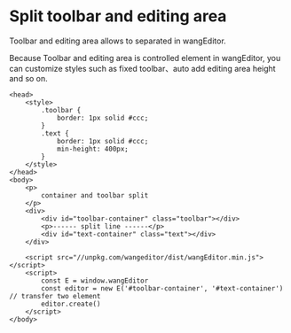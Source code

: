 # Split toolbar and editing area

Toolbar and editing area allows to separated in wangEditor.

Because Toolbar and editing area is controlled element in wangEditor, you can customize styles such as fixed toolbar、auto add editing area height and so on.

```
<head>
    <style>
        .toolbar {
            border: 1px solid #ccc;
        }
        .text {
            border: 1px solid #ccc;
            min-height: 400px;
        }
    </style>
</head>
<body>
    <p>
        container and toolbar split
    </p>
    <div>
        <div id="toolbar-container" class="toolbar"></div>
        <p>------ split line ------</p>
        <div id="text-container" class="text"></div>
    </div>

    <script src="//unpkg.com/wangeditor/dist/wangEditor.min.js"></script>
    <script>
        const E = window.wangEditor
        const editor = new E('#toolbar-container', '#text-container') // transfer two element
        editor.create()
    </script>
</body>
```